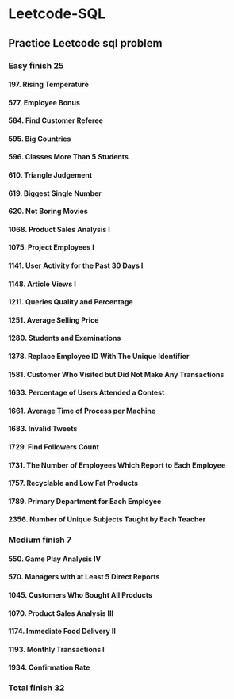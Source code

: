 # Leetcode-SQL
## Practice Leetcode sql problem

### Easy finish 25

#### 197. Rising Temperature
#### 577. Employee Bonus
#### 584. Find Customer Referee
#### 595. Big Countries
#### 596. Classes More Than 5 Students
#### 610. Triangle Judgement
#### 619. Biggest Single Number
#### 620. Not Boring Movies
#### 1068. Product Sales Analysis I
#### 1075. Project Employees I
#### 1141. User Activity for the Past 30 Days I
#### 1148. Article Views I
#### 1211. Queries Quality and Percentage
#### 1251. Average Selling Price
#### 1280. Students and Examinations
#### 1378. Replace Employee ID With The Unique Identifier
#### 1581. Customer Who Visited but Did Not Make Any Transactions
#### 1633. Percentage of Users Attended a Contest
#### 1661. Average Time of Process per Machine
#### 1683. Invalid Tweets
#### 1729. Find Followers Count
#### 1731. The Number of Employees Which Report to Each Employee
#### 1757. Recyclable and Low Fat Products
#### 1789. Primary Department for Each Employee
#### 2356. Number of Unique Subjects Taught by Each Teacher


### Medium finish 7

#### 550. Game Play Analysis IV
#### 570. Managers with at Least 5 Direct Reports
#### 1045. Customers Who Bought All Products
#### 1070. Product Sales Analysis III
#### 1174. Immediate Food Delivery II
#### 1193. Monthly Transactions I
#### 1934. Confirmation Rate


### Total finish 32
